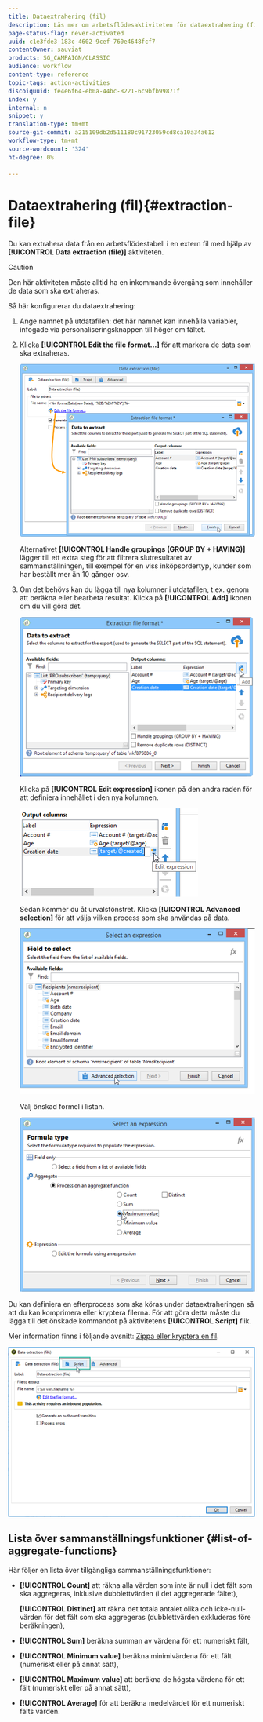 ```yaml
---
title: Dataextrahering (fil)
description: Läs mer om arbetsflödesaktiviteten för dataextrahering (fil).
page-status-flag: never-activated
uuid: c1e3fde3-183c-4602-9cef-760e4648fcf7
contentOwner: sauviat
products: SG_CAMPAIGN/CLASSIC
audience: workflow
content-type: reference
topic-tags: action-activities
discoiquuid: fe4e6f64-eb0a-44bc-8221-6c9bfb99871f
index: y
internal: n
snippet: y
translation-type: tm+mt
source-git-commit: a215109db2d511180c91723059cd8ca10a34a612
workflow-type: tm+mt
source-wordcount: '324'
ht-degree: 0%

---
```



# Dataextrahering (fil){#extraction-file}

Du kan extrahera data från en arbetsflödestabell i en extern fil med hjälp av **[!UICONTROL Data extraction (file)]** aktiviteten.

>[!CAUTION]
>
>Den här aktiviteten måste alltid ha en inkommande övergång som innehåller de data som ska extraheras.

Så här konfigurerar du dataextrahering:

1. Ange namnet på utdatafilen: det här namnet kan innehålla variabler, infogade via personaliseringsknappen till höger om fältet.
1. Klicka **[!UICONTROL Edit the file format...]** för att markera de data som ska extraheras.

   ![](assets/s_advuser_extract_file_param.png)

   Alternativet **[!UICONTROL Handle groupings (GROUP BY + HAVING)]** lägger till ett extra steg för att filtrera slutresultatet av sammanställningen, till exempel för en viss inköpsordertyp, kunder som har beställt mer än 10 gånger osv.

1. Om det behövs kan du lägga till nya kolumner i utdatafilen, t.ex. genom att beräkna eller bearbeta resultat. Klicka på **[!UICONTROL Add]** ikonen om du vill göra det.

   ![](assets/s_advuser_extract_file_add_col.png)

   Klicka på **[!UICONTROL Edit expression]** ikonen på den andra raden för att definiera innehållet i den nya kolumnen.

   ![](assets/s_advuser_extract_file_add_exp.png)

   Sedan kommer du åt urvalsfönstret. Klicka **[!UICONTROL Advanced selection]** för att välja vilken process som ska användas på data.

   ![](assets/s_advuser_extract_file_advanced_selection.png)

   Välj önskad formel i listan.

   ![](assets/s_advuser_extract_file_agregate_values.png)

Du kan definiera en efterprocess som ska köras under dataextraheringen så att du kan komprimera eller kryptera filerna. För att göra detta måste du lägga till det önskade kommandot på aktivitetens **[!UICONTROL Script]** flik.

Mer information finns i följande avsnitt: [Zippa eller kryptera en fil](../../workflow/using/how-to-use-workflow-data.md#zipping-or-encrypting-a-file).

![](assets/postprocessing_dataextraction.png)

## Lista över sammanställningsfunktioner {#list-of-aggregate-functions}

Här följer en lista över tillgängliga sammanställningsfunktioner:

* **[!UICONTROL Count]** att räkna alla värden som inte är null i det fält som ska aggregeras, inklusive dubblettvärden (i det aggregerade fältet),

   **[!UICONTROL Distinct]** att räkna det totala antalet olika och icke-null-värden för det fält som ska aggregeras (dubblettvärden exkluderas före beräkningen),

* **[!UICONTROL Sum]** beräkna summan av värdena för ett numeriskt fält,
* **[!UICONTROL Minimum value]** beräkna minimivärdena för ett fält (numeriskt eller på annat sätt),
* **[!UICONTROL Maximum value]** att beräkna de högsta värdena för ett fält (numeriskt eller på annat sätt),
* **[!UICONTROL Average]** för att beräkna medelvärdet för ett numeriskt fälts värden.

